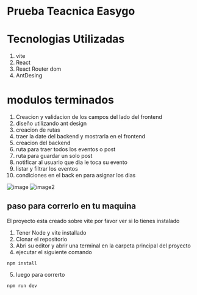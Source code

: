 # Prueba Teacnica Easygo

# Tecnologias Utilizadas

1. vite
2. React
3. React Router dom
4. AntDesing

# modulos terminados

1. Creacion y validacion de los campos del lado del frontend
2. diseño utilizando ant design
3. creacion de rutas
4. traer la date del backend y mostrarla en el frontend
5. creacion del backend
6. ruta para traer todos los eventos o post
7. ruta para guardar un solo post
8. notificar al usuario que dia le toca su evento
9. listar y filtrar los eventos
10. condiciones en el back en para asignar los dias

![image](https://res.cloudinary.com/dx9n8tsyu/image/upload/v1648942029/react-proyect/screenshot-localhost_3000-2022.04.02-17_26_39_slaqdk.png)
![image2](https://res.cloudinary.com/dx9n8tsyu/image/upload/v1648953040/react-proyect/screenshot-localhost_3000-2022.04.02-20_30_12_ueyumo.png)

## paso para correrlo en tu maquina

El proyecto esta creado sobre vite por favor ver si lo tienes instalado

1. Tener Node y vite installado
2. Clonar el repositorio
3. Abri su editor y abrir una terminal en la carpeta principal del proyecto
4. ejecutar el siguiente comando

```
npm install
```

5. luego para correrto

```
npm run dev
```
